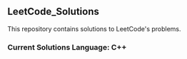 ## LeetCode_Solutions

This repository contains solutions to LeetCode's problems. 
### Current Solutions Language: C++
